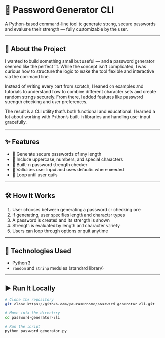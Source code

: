 # 🔐 Password Generator CLI

A Python-based command-line tool to generate strong, secure passwords and evaluate their strength — fully customizable by the user.

---

## 🧠 About the Project

I wanted to build something small but useful — and a password generator seemed like the perfect fit. While the concept isn't complicated, I was curious how to structure the logic to make the tool flexible and interactive via the command line.

Instead of writing every part from scratch, I leaned on examples and tutorials to understand how to combine different character sets and create random strings securely. From there, I added features like password strength checking and user preferences.

The result is a CLI utility that’s both functional and educational. I learned a lot about working with Python’s built-in libraries and handling user input gracefully.

---

## ✨ Features

- 🔑 Generate secure passwords of any length  
- 🔢 Include uppercase, numbers, and special characters  
- 🧪 Built-in password strength checker  
- 📏 Validates user input and uses defaults where needed  
- 🔄 Loop until user quits

---

## 🛠️ How It Works

1. User chooses between generating a password or checking one  
2. If generating, user specifies length and character types  
3. A password is created and its strength is shown  
4. Strength is evaluated by length and character variety  
5. Users can loop through options or quit anytime

---

## 🧰 Technologies Used

- Python 3  
- `random` and `string` modules (standard library)

---

## ▶️ Run It Locally

```bash
# Clone the repository
git clone https://github.com/yourusername/password-generator-cli.git

# Move into the directory
cd password-generator-cli

# Run the script
python password_generator.py
